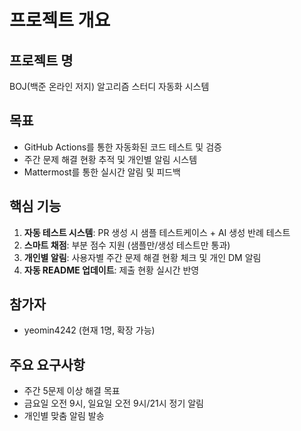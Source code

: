 # 프로젝트 개요

## 프로젝트 명

BOJ(백준 온라인 저지) 알고리즘 스터디 자동화 시스템

## 목표

- GitHub Actions를 통한 자동화된 코드 테스트 및 검증
- 주간 문제 해결 현황 추적 및 개인별 알림 시스템
- Mattermost를 통한 실시간 알림 및 피드백

## 핵심 기능

1. **자동 테스트 시스템**: PR 생성 시 샘플 테스트케이스 + AI 생성 반례 테스트
2. **스마트 채점**: 부분 점수 지원 (샘플만/생성 테스트만 통과)
3. **개인별 알림**: 사용자별 주간 문제 해결 현황 체크 및 개인 DM 알림
4. **자동 README 업데이트**: 제출 현황 실시간 반영

## 참가자

- yeomin4242 (현재 1명, 확장 가능)

## 주요 요구사항

- 주간 5문제 이상 해결 목표
- 금요일 오전 9시, 일요일 오전 9시/21시 정기 알림
- 개인별 맞춤 알림 발송
